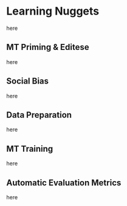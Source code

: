 # Learning Nuggets

here

## MT Priming & Editese

here

## Social Bias

here

## Data Preparation

here

## MT Training

here

## Automatic Evaluation Metrics

here
